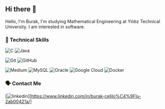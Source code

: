 ## Hi there 👋

Hello, I'm Burak, I'm studying Mathematical Engineering at Yıldız Technical University.
I am interested in software. 

### 💼 Technical Skills

![C](https://img.shields.io/badge/c-%2300599C.svg?style=for-the-badge&logo=c&logoColor=white) ![Java](https://img.shields.io/badge/java-%23ED8B00.svg?style=for-the-badge&logo=openjdk&logoColor=white) 

![Git](https://img.shields.io/badge/git-%23F05033.svg?style=for-the-badge&logo=git&logoColor=white) ![GitHub](https://img.shields.io/badge/github-%23121011.svg?style=for-the-badge&logo=github&logoColor=white)

![Medium](https://img.shields.io/badge/Medium-12100E?style=for-the-badge&logo=medium&logoColor=white) ![MySQL](https://img.shields.io/badge/mysql-%2300f.svg?style=for-the-badge&logo=mysql&logoColor=white) ![Oracle](https://img.shields.io/badge/Oracle-F80000?style=for-the-badge&logo=oracle&logoColor=white) ![Google Cloud](https://img.shields.io/badge/GoogleCloud-%234285F4.svg?style=for-the-badge&logo=google-cloud&logoColor=white) ![Docker](https://img.shields.io/badge/docker-%230db7ed.svg?style=for-the-badge&logo=docker&logoColor=white) 


### 🗣 Contact Me

[![linkedin](https://github.com/burakceliloglu/images/blob/master/linkedin.svg)][https://www.linkedin.com/in/burak-celilo%C4%9Flu-2ab00421a/]
